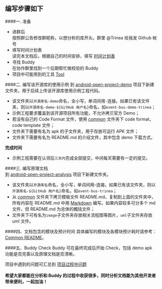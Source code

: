 编写步骤如下
---------
####一. 准备
- 进群后  
按照群公告修改群昵称，以想分析的库开头。群里 @Trinea 给我发 Github 帐号  
- 填写时间计划表  
读完本文档后，根据自己的时间安排，填写 [时间计划表](https://github.com/android-cn/android-open-project-analysis/blob/master/schedule.md) 
- 寻找 Buddy  
在协作群里找到一个后期帮忙做校验的 Buddy  
- 项目中可能用到的工具 [Tool](https://github.com/android-cn/android-open-project-analysis/blob/master/common/tool/README.md)   

####二. 编写该开源库的使用示例
到 [android-open-project-demo](https://github.com/android-cn/android-open-project-demo) 项目下新建文件夹，用于后续上传该开源库使用示例工程代码。  
- 该文件夹以`开源库名-demo`命名，全小写，单词间用`-`连接。如果已有该文件夹，则以`开源库名-demo-${GitHub 用户名}`命名，如`event-bus-demo-trinea`；  
- 示例工程要求覆盖到该开源项目所有功能，不允许拷贝官方 Demo；  
- 若没有自己的 Code Format 文件，使用 [common](https://github.com/android-cn/android-open-project-demo/tree/master/common) 文件夹下 code format，code template 文件；  
- 文件夹下需要有名为 apk 的子文件夹，用于存放可运行 APK 文件；  
- 文件夹下需要有名为 README.md 的介绍文件，其中包含 demo 下载方式。  

**完成时间**  
- 示例工程需要在认领后`三天内`完成全部提交，中间每天需要有一定的提交。  
  
####三. 编写原理文档  
到 [android-open-project-analysis](https://github.com/android-cn/android-open-project-analysis) 项目下新建文件夹。  
- 该文件夹以`开源库名`命名，全小写，单词间用-连接。如果已有该文件夹，则以`开源库名-${GitHub 用户名}`命名，如`event-bus-trinea`；  
- 从 [common](https://github.com/android-cn/android-open-project-analysis/tree/master/common) 文件夹下拷贝模板文件 README.md，复制到上面的文件夹中，所有内容在 README.md 中用 [Markdown](https://github.com/android-cn/blog/blob/master/dev-tool/markdown.md) 编写。如果内容较多可分多个 md 文件，但 README.md 为总体的概括文件；  
- 文件夹下可有名为`image`子文件夹存放相关流程图等图片，`uml`子文件夹存放 uml 文件。  

####四、文档包含的模块及预计时间
具体编写的模块及各模块预计耗时请参考：[Common README](https://github.com/android-cn/android-open-project-analysis/blob/master/common/README.md)。  

####五、Buddy Check
Buddy 可在最终完成后开始 Check，包括 demo apk 功能是否完善以及原理文档是否清晰。 

项目中遇到的问题可汇总到 [项目过程中问题](https://github.com/android-cn/android-open-project-analysis/blob/master/problem.md)  
<br/>
**希望大家都能在分析和 Buddy 的过程中收获很多，同时分析文档能为其他开发者带来便利，一起加油！**   
